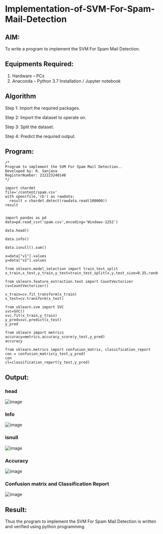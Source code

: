 # Implementation-of-SVM-For-Spam-Mail-Detection

## AIM:
To write a program to implement the SVM For Spam Mail Detection.

## Equipments Required:
1. Hardware – PCs
2. Anaconda – Python 3.7 Installation / Jupyter notebook

## Algorithm
Step 1: Import the required packages.

Step 2: Import the dataset to operate on.

Step 3: Split the dataset.

Step 4: Predict the required output. 

## Program:
```
/*
Program to implement the SVM For Spam Mail Detection..
Developed by: R. Sanjana
RegisterNumber: 212223240148
*/
```
```
import chardet
file='/content/spam.csv'
with open(file,'rb') as rawdata:
  result = chardet.detect(rawdata.read(100000))
result


import pandas as pd
data=pd.read_csv('spam.csv',encoding='Windows-1252')

data.head()

data.info()

data.isnull().sum()

x=data["v1"].values
y=data["v2"].values

from sklearn.model_selection import train_test_split
x_train,x_test,y_train,y_test=train_test_split(x,y,test_size=0.35,random_state=0)

from sklearn.feature_extraction.text import CountVectorizer
cv=CountVectorizer()

x_train=cv.fit_transform(x_train)
x_test=cv.transform(x_test)

from sklearn.svm import SVC
svc=SVC()
svc.fit(x_train,y_train)
y_pred=svc.predict(x_test)
y_pred

from sklearn import metrics
accuracy=metrics.accuracy_score(y_test,y_pred)
accuracy

from sklearn.metrics import confusion_matrix, classification_report
con = confusion_matrix(y_test,y_pred)
con
cl=classification_report(y_test,y_pred)

```

## Output:
### head
![image](https://github.com/user-attachments/assets/d8c17580-4b7e-4723-b185-1fc798e8cbb6)

### Info
![image](https://github.com/user-attachments/assets/cb1ecf0e-df83-42c2-af20-00fcf1a2b71e)

### isnull
![image](https://github.com/user-attachments/assets/d9d633f1-aad5-428f-93b1-ad5ec8527c98)

### Accuracy
![image](https://github.com/user-attachments/assets/f1107507-245a-4edc-93ed-d61241ac8299)

### Confusion matrix and Classification Report
![image](https://github.com/user-attachments/assets/8230c1cc-32dd-496e-9a31-35de8e22d3b1)



## Result:
Thus the program to implement the SVM For Spam Mail Detection is written and verified using python programming.

